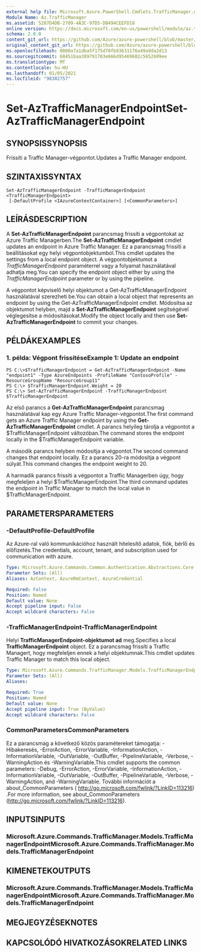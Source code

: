 ```yaml
---
external help file: Microsoft.Azure.PowerShell.Cmdlets.TrafficManager.dll-Help.xml
Module Name: Az.TrafficManager
ms.assetid: 5287D4DB-2709-4A3C-97D5-DB494CEEFD18
online version: https://docs.microsoft.com/en-us/powershell/module/az.trafficmanager/set-aztrafficmanagerendpoint
schema: 2.0.0
content_git_url: https://github.com/Azure/azure-powershell/blob/master/src/TrafficManager/TrafficManager/help/Set-AzTrafficManagerEndpoint.md
original_content_git_url: https://github.com/Azure/azure-powershell/blob/master/src/TrafficManager/TrafficManager/help/Set-AzTrafficManagerEndpoint.md
ms.openlocfilehash: 0000a7a1dba5f175d70fb93631176a49a9da2d13
ms.sourcegitcommit: 68451baa389791703e666d95469602c5652609ee
ms.translationtype: MT
ms.contentlocale: hu-HU
ms.lasthandoff: 01/05/2021
ms.locfileid: "98382757"
---
```

# <span data-ttu-id="fc129-101">Set-AzTrafficManagerEndpoint</span><span class="sxs-lookup"><span data-stu-id="fc129-101">Set-AzTrafficManagerEndpoint</span></span>

## <span data-ttu-id="fc129-102">SYNOPSIS</span><span class="sxs-lookup"><span data-stu-id="fc129-102">SYNOPSIS</span></span>
<span data-ttu-id="fc129-103">Frissíti a Traffic Manager-végpontot.</span><span class="sxs-lookup"><span data-stu-id="fc129-103">Updates a Traffic Manager endpoint.</span></span>

## <span data-ttu-id="fc129-104">SZINTAXIS</span><span class="sxs-lookup"><span data-stu-id="fc129-104">SYNTAX</span></span>

```
Set-AzTrafficManagerEndpoint -TrafficManagerEndpoint <TrafficManagerEndpoint>
 [-DefaultProfile <IAzureContextContainer>] [<CommonParameters>]
```

## <span data-ttu-id="fc129-105">LEÍRÁS</span><span class="sxs-lookup"><span data-stu-id="fc129-105">DESCRIPTION</span></span>
<span data-ttu-id="fc129-106">A **Set-AzTrafficManagerEndpoint** parancsmag frissíti a végpontokat az Azure Traffic Managerben.</span><span class="sxs-lookup"><span data-stu-id="fc129-106">The **Set-AzTrafficManagerEndpoint** cmdlet updates an endpoint in Azure Traffic Manager.</span></span>
<span data-ttu-id="fc129-107">Ez a parancsmag frissíti a beállításokat egy helyi végpontobjektumból.</span><span class="sxs-lookup"><span data-stu-id="fc129-107">This cmdlet updates the settings from a local endpoint object.</span></span>
<span data-ttu-id="fc129-108">A végpontobjektumot a *TrafficManagerEndpoint* paraméterrel vagy a folyamat használatával adhatja meg.</span><span class="sxs-lookup"><span data-stu-id="fc129-108">You can specify the endpoint object either by using the *TrafficManagerEndpoint* parameter or by using the pipeline.</span></span>

<span data-ttu-id="fc129-109">A végpontot képviselő helyi objektumot a Get-AzTrafficManagerEndpoint használatával szerezheti be.</span><span class="sxs-lookup"><span data-stu-id="fc129-109">You can obtain a local object that represents an endpoint by using the Get-AzTrafficManagerEndpoint cmdlet.</span></span>
<span data-ttu-id="fc129-110">Módosítsa az objektumot helyben, majd a **Set-AzTrafficManagerEndpoint** segítségével véglegesítse a módosításokat.</span><span class="sxs-lookup"><span data-stu-id="fc129-110">Modify the object locally and then use **Set-AzTrafficManagerEndpoint** to commit your changes.</span></span>

## <span data-ttu-id="fc129-111">PÉLDÁK</span><span class="sxs-lookup"><span data-stu-id="fc129-111">EXAMPLES</span></span>

### <span data-ttu-id="fc129-112">1. példa: Végpont frissítése</span><span class="sxs-lookup"><span data-stu-id="fc129-112">Example 1: Update an endpoint</span></span>
```
PS C:\>$TrafficManagerEndpoint = Get-AzTrafficManagerEndpoint -Name "endpoint1" -Type AzureEndpoints -ProfileName "ContosoProfile" -ResourceGroupName "ResourceGroup11"
PS C:\> $TrafficManagerEndpoint.Weight = 20
PS C:\> Set-AzTrafficManagerEndpoint -TrafficManagerEndpoint $TrafficManagerEndpoint
```

<span data-ttu-id="fc129-113">Az első parancs a **Get-AzTrafficManagerEndpoint** parancsmag használatával kap egy Azure Traffic Manager-végpontot.</span><span class="sxs-lookup"><span data-stu-id="fc129-113">The first command gets an Azure Traffic Manager endpoint by using the **Get-AzTrafficManagerEndpoint** cmdlet.</span></span>
<span data-ttu-id="fc129-114">A parancs helyileg tárolja a végpontot a $TrafficManagerEndpoint változóban.</span><span class="sxs-lookup"><span data-stu-id="fc129-114">The command stores the endpoint locally in the $TrafficManagerEndpoint variable.</span></span>

<span data-ttu-id="fc129-115">A második parancs helyben módosítja a végpontot.</span><span class="sxs-lookup"><span data-stu-id="fc129-115">The second command changes that endpoint locally.</span></span>
<span data-ttu-id="fc129-116">Ez a parancs 20-ra módosítja a végpont súlyát.</span><span class="sxs-lookup"><span data-stu-id="fc129-116">This command changes the endpoint weight to 20.</span></span>

<span data-ttu-id="fc129-117">A harmadik parancs frissíti a végpontot a Traffic Managerben úgy, hogy megfeleljen a helyi $TrafficManagerEndpoint.</span><span class="sxs-lookup"><span data-stu-id="fc129-117">The third command updates the endpoint in Traffic Manager to match the local value in $TrafficManagerEndpoint.</span></span>

## <span data-ttu-id="fc129-118">PARAMETERS</span><span class="sxs-lookup"><span data-stu-id="fc129-118">PARAMETERS</span></span>

### <span data-ttu-id="fc129-119">-DefaultProfile</span><span class="sxs-lookup"><span data-stu-id="fc129-119">-DefaultProfile</span></span>
<span data-ttu-id="fc129-120">Az Azure-ral való kommunikációhoz használt hitelesítő adatok, fiók, bérlő és előfizetés.</span><span class="sxs-lookup"><span data-stu-id="fc129-120">The credentials, account, tenant, and subscription used for communication with azure.</span></span>

```yaml
Type: Microsoft.Azure.Commands.Common.Authentication.Abstractions.Core.IAzureContextContainer
Parameter Sets: (All)
Aliases: AzContext, AzureRmContext, AzureCredential

Required: False
Position: Named
Default value: None
Accept pipeline input: False
Accept wildcard characters: False
```

### <span data-ttu-id="fc129-121">-TrafficManagerEndpoint</span><span class="sxs-lookup"><span data-stu-id="fc129-121">-TrafficManagerEndpoint</span></span>
<span data-ttu-id="fc129-122">Helyi **TrafficManagerEndpoint-objektumot ad** meg.</span><span class="sxs-lookup"><span data-stu-id="fc129-122">Specifies a local **TrafficManagerEndpoint** object.</span></span>
<span data-ttu-id="fc129-123">Ez a parancsmag frissíti a Traffic Managert, hogy megfeleljen ennek a helyi objektumnak.</span><span class="sxs-lookup"><span data-stu-id="fc129-123">This cmdlet updates Traffic Manager to match this local object.</span></span>

```yaml
Type: Microsoft.Azure.Commands.TrafficManager.Models.TrafficManagerEndpoint
Parameter Sets: (All)
Aliases:

Required: True
Position: Named
Default value: None
Accept pipeline input: True (ByValue)
Accept wildcard characters: False
```

### <span data-ttu-id="fc129-124">CommonParameters</span><span class="sxs-lookup"><span data-stu-id="fc129-124">CommonParameters</span></span>
<span data-ttu-id="fc129-125">Ez a parancsmag a következő közös paramétereket támogatja: -Hibakeresés, -ErrorAction, -ErrorVariable, -InformationAction, -InformationVariable, -OutVariable, -OutBuffer, -PipelineVariable, -Verbose, -WarningAction és -WarningVariable.</span><span class="sxs-lookup"><span data-stu-id="fc129-125">This cmdlet supports the common parameters: -Debug, -ErrorAction, -ErrorVariable, -InformationAction, -InformationVariable, -OutVariable, -OutBuffer, -PipelineVariable, -Verbose, -WarningAction, and -WarningVariable.</span></span> <span data-ttu-id="fc129-126">További információt a about_CommonParameters ( http://go.microsoft.com/fwlink/?LinkID=113216) .</span><span class="sxs-lookup"><span data-stu-id="fc129-126">For more information, see about_CommonParameters (http://go.microsoft.com/fwlink/?LinkID=113216).</span></span>

## <span data-ttu-id="fc129-127">INPUTS</span><span class="sxs-lookup"><span data-stu-id="fc129-127">INPUTS</span></span>

### <span data-ttu-id="fc129-128">Microsoft.Azure.Commands.TrafficManager.Models.TrafficManagerEndpoint</span><span class="sxs-lookup"><span data-stu-id="fc129-128">Microsoft.Azure.Commands.TrafficManager.Models.TrafficManagerEndpoint</span></span>

## <span data-ttu-id="fc129-129">KIMENETEK</span><span class="sxs-lookup"><span data-stu-id="fc129-129">OUTPUTS</span></span>

### <span data-ttu-id="fc129-130">Microsoft.Azure.Commands.TrafficManager.Models.TrafficManagerEndpoint</span><span class="sxs-lookup"><span data-stu-id="fc129-130">Microsoft.Azure.Commands.TrafficManager.Models.TrafficManagerEndpoint</span></span>

## <span data-ttu-id="fc129-131">MEGJEGYZÉSEK</span><span class="sxs-lookup"><span data-stu-id="fc129-131">NOTES</span></span>

## <span data-ttu-id="fc129-132">KAPCSOLÓDÓ HIVATKOZÁSOK</span><span class="sxs-lookup"><span data-stu-id="fc129-132">RELATED LINKS</span></span>
